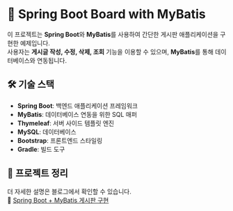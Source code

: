 # 📝 Spring Boot Board with MyBatis

이 프로젝트는 **Spring Boot**와 **MyBatis**를 사용하여 간단한 게시판 애플리케이션을 구현한 예제입니다.  
사용자는 **게시글 작성, 수정, 삭제, 조회** 기능을 이용할 수 있으며, **MyBatis**를 통해 데이터베이스와 연동됩니다.

## 🛠 기술 스택

- **Spring Boot**: 백엔드 애플리케이션 프레임워크  
- **MyBatis**: 데이터베이스 연동을 위한 SQL 매퍼  
- **Thymeleaf**: 서버 사이드 템플릿 엔진  
- **MySQL**: 데이터베이스  
- **Bootstrap**: 프론트엔드 스타일링  
- **Gradle**: 빌드 도구  

## 📌 프로젝트 정리

더 자세한 설명은 블로그에서 확인할 수 있습니다.  
🔗 [Spring Boot + MyBatis 게시판 구현](https://kibeom2000.tistory.com/category/%EB%B0%B1%EC%97%94%EB%93%9C%20%EA%B0%9C%EB%B0%9C/%EA%B2%8C%EC%8B%9C%ED%8C%90%28Mybatis%29)



